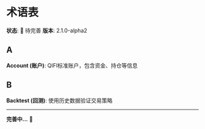 # 术语表

**状态**: 🚧 待完善
**版本**: 2.1.0-alpha2

## A

**Account (账户)**: QIFI标准账户，包含资金、持仓等信息

## B

**Backtest (回测)**: 使用历史数据验证交易策略

---

**完善中...** 📝
